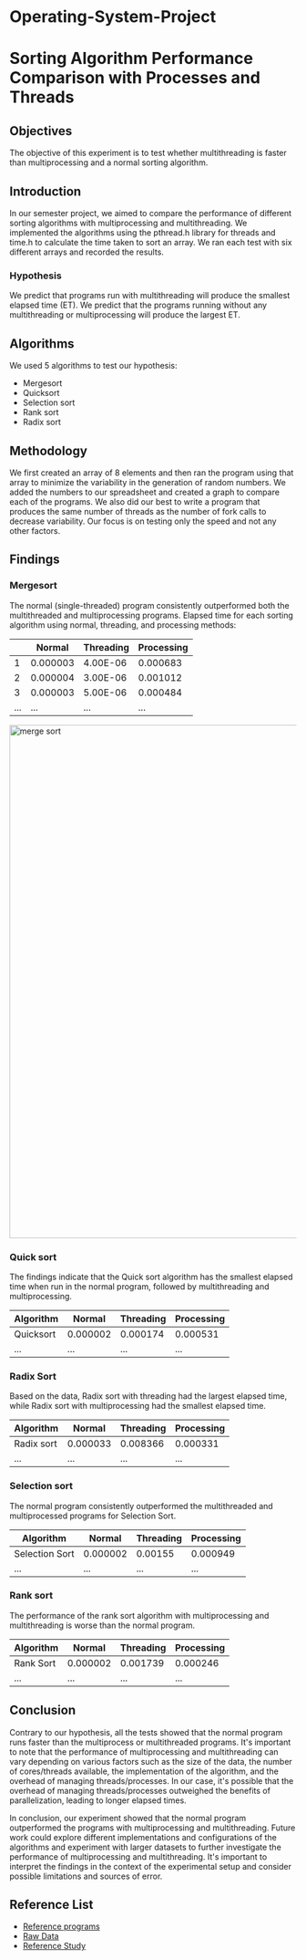 # Operating-System-Project
# Sorting Algorithm Performance Comparison with Processes and Threads

## Objectives
The objective of this experiment is to test whether multithreading is faster than multiprocessing and a normal sorting algorithm.

## Introduction
In our semester project, we aimed to compare the performance of different sorting algorithms with multiprocessing and multithreading. We implemented the algorithms using the pthread.h library for threads and time.h to calculate the time taken to sort an array. We ran each test with six different arrays and recorded the results.

### Hypothesis
We predict that programs run with multithreading will produce the smallest elapsed time (ET). We predict that the programs running without any multithreading or multiprocessing will produce the largest ET.

## Algorithms
We used 5 algorithms to test our hypothesis:
- Mergesort
- Quicksort
- Selection sort
- Rank sort
- Radix sort

## Methodology
We first created an array of 8 elements and then ran the program using that array to minimize the variability in the generation of random numbers. We added the numbers to our spreadsheet and created a graph to compare each of the programs. We also did our best to write a program that produces the same number of threads as the number of fork calls to decrease variability. Our focus is on testing only the speed and not any other factors.

## Findings
### Mergesort
The normal (single-threaded) program consistently outperformed both the multithreaded and multiprocessing programs. Elapsed time for each sorting algorithm using normal, threading, and processing methods:

|        | Normal      | Threading   | Processing  |
|--------|-------------|-------------|-------------|
| 1      | 0.000003    | 4.00E-06    | 0.000683    |
| 2      | 0.000004    | 3.00E-06    | 0.001012    |
| 3      | 0.000003    | 5.00E-06    | 0.000484    |
| ...       | ...    | ...       | ...        |

<img width="900" alt="merge sort" src="https://github.com/0xZainRaza/Operating-System-Project/assets/154006182/043b163d-5313-412f-9d2d-383d893c523f">

### Quick sort
The findings indicate that the Quick sort algorithm has the smallest elapsed time when run in the normal program, followed by multithreading and multiprocessing.

| Algorithm | Normal | Threading | Processing |
|-----------|--------|-----------|------------|
| Quicksort | 0.000002 | 0.000174 | 0.000531 |
| ...       | ...    | ...       | ...        |

### Radix Sort
Based on the data, Radix sort with threading had the largest elapsed time, while Radix sort with multiprocessing had the smallest elapsed time.

| Algorithm | Normal | Threading | Processing |
|-----------|--------|-----------|------------|
| Radix sort| 0.000033 | 0.008366 | 0.000331 |
| ...       | ...    | ...       | ...        |

### Selection sort
The normal program consistently outperformed the multithreaded and multiprocessed programs for Selection Sort.

| Algorithm     | Normal | Threading | Processing |
|---------------|--------|-----------|------------|
| Selection Sort| 0.000002 | 0.00155 | 0.000949 |
| ...           | ...    | ...       | ...        |

### Rank sort
The performance of the rank sort algorithm with multiprocessing and multithreading is worse than the normal program.

| Algorithm | Normal | Threading | Processing |
|-----------|--------|-----------|------------|
| Rank Sort | 0.000002 | 0.001739 | 0.000246 |
| ...       | ...    | ...       | ...        |

## Conclusion
Contrary to our hypothesis, all the tests showed that the normal program runs faster than the multiprocess or multithreaded programs. It's important to note that the performance of multiprocessing and multithreading can vary depending on various factors such as the size of the data, the number of cores/threads available, the implementation of the algorithm, and the overhead of managing threads/processes. In our case, it's possible that the overhead of managing threads/processes outweighed the benefits of parallelization, leading to longer elapsed times.

In conclusion, our experiment showed that the normal program outperformed the programs with multiprocessing and multithreading. Future work could explore different implementations and configurations of the algorithms and experiment with larger datasets to further investigate the performance of multiprocessing and multithreading. It's important to interpret the findings in the context of the experimental setup and consider possible limitations and sources of error.

## Reference List
- [Reference programs](https://github.com/Mercurycode2002/OS_lab-_semester_4/tree/main/Semester_project)
- [Raw Data](https://docs.google.com/spreadsheets/d/1JxOdCUL4tyqbQ1IuryBof3mHqfYyAAj3SrZHm67oZvA/edit#gid=0)
- [Reference Study](https://www.diva-portal.org/smash/get/diva2:839729/FULLTEXT0)
